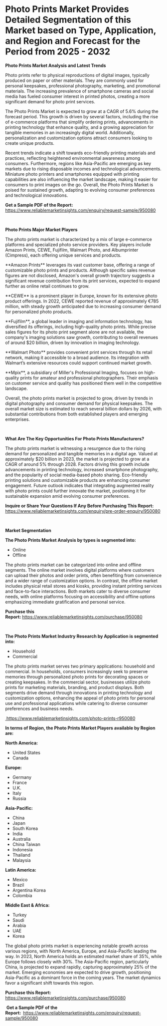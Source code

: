 <p><h1>Photo Prints Market Provides Detailed Segmentation of this Market based on Type, Application, and Region and Forecast for the Period from 2025 - 2032</h1></p><p><strong>Photo Prints Market Analysis and Latest Trends</strong></p>
<p><p>Photo prints refer to physical reproductions of digital images, typically produced on paper or other materials. They are commonly used for personal keepsakes, professional photography, marketing, and promotional materials. The increasing prevalence of smartphone cameras and social media has fueled consumer interest in printed photos, creating a more significant demand for photo print services.</p><p>The Photo Prints Market is expected to grow at a CAGR of 5.6% during the forecast period. This growth is driven by several factors, including the rise of e-commerce platforms that simplify ordering prints, advancements in printing technology that enhance quality, and a growing appreciation for tangible memories in an increasingly digital world. Additionally, personalization and customization options attract consumers looking to create unique products.</p><p>Recent trends indicate a shift towards eco-friendly printing materials and practices, reflecting heightened environmental awareness among consumers. Furthermore, regions like Asia-Pacific are emerging as key markets due to rising disposable incomes and technological advancements. Miniature photo printers and smartphones equipped with printing capabilities are also influencing the market landscape, making it easier for consumers to print images on the go. Overall, the Photo Prints Market is poised for sustained growth, adapting to evolving consumer preferences and technological innovations.</p></p>
<p><strong>Get a Sample PDF of the Report:&nbsp;</strong> <a href="https://www.reliablemarketinsights.com/enquiry/request-sample/950080?utm_campaign=3275&utm_medium=2&utm_source=Github&utm_content=ia&utm_term=18042025&utm_id=photo-prints">https://www.reliablemarketinsights.com/enquiry/request-sample/950080</a></p>
<p>&nbsp;</p>
<p><strong>Photo Prints Major Market Players</strong></p>
<p><p>The photo prints market is characterized by a mix of large e-commerce platforms and specialized photo service providers. Key players include Amazon Prints, CEWE, Fujifilm, Walmart Photo, and Albumprinter (Cimpress), each offering unique services and products.</p><p>**Amazon Prints** leverages its vast customer base, offering a range of customizable photo prints and products. Although specific sales revenue figures are not disclosed, Amazon's overall growth trajectory suggests a significant revenue contribution from its print services, expected to expand further as online retail continues to grow.</p><p>**CEWE** is a prominent player in Europe, known for its extensive photo product offerings. In 2022, CEWE reported revenue of approximately €785 million, with steady growth anticipated due to increasing consumer demand for personalized photo products.</p><p>**Fujifilm**, a global leader in imaging and information technology, has diversified its offerings, including high-quality photo prints. While precise sales figures for its photo print segment alone are not available, the company's imaging solutions saw growth, contributing to overall revenues of around $20 billion, driven by innovation in imaging technology.</p><p>**Walmart Photo** provides convenient print services through its retail network, making it accessible to a broad audience. Its integration with Walmart’s extensive resources could support continued market growth.</p><p>**Mpix**, a subsidiary of Miller's Professional Imaging, focuses on high-quality prints for amateur and professional photographers. Their emphasis on customer service and quality has positioned them well in the competitive landscape.</p><p>Overall, the photo prints market is projected to grow, driven by trends in digital photography and consumer demand for physical keepsakes. The overall market size is estimated to reach several billion dollars by 2026, with substantial contributions from both established players and emerging enterprises.</p></p>
<p>&nbsp;</p>
<p><strong>What Are The Key Opportunities For Photo Prints Manufacturers?</strong></p>
<p><p>The photo prints market is witnessing a resurgence due to the rising demand for personalized and tangible memories in a digital age. Valued at approximately $20 billion in 2023, the market is projected to grow at a CAGR of around 5% through 2028. Factors driving this growth include advancements in printing technology, increased smartphone photography, and the popularity of social media-based photo sharing. Eco-friendly printing solutions and customizable products are enhancing consumer engagement. Future outlook indicates that integrating augmented reality with photo prints could further innovate the market, positioning it for sustainable expansion amid evolving consumer preferences.</p></p>
<p><strong>Inquire or Share Your Questions If Any Before Purchasing This Report:</strong> <a href="https://www.reliablemarketinsights.com/enquiry/pre-order-enquiry/950080?utm_campaign=3275&utm_medium=2&utm_source=Github&utm_content=ia&utm_term=18042025&utm_id=photo-prints">https://www.reliablemarketinsights.com/enquiry/pre-order-enquiry/950080</a></p>
<p>&nbsp;</p>
<p><strong>Market Segmentation</strong></p>
<p><strong>The Photo Prints Market Analysis by types is segmented into:</strong></p>
<p><ul><li>Online</li><li>Offline</li></ul></p>
<p><p>The photo prints market can be categorized into online and offline segments. The online market involves digital platforms where customers can upload their photos and order prints, often benefiting from convenience and a wider range of customization options. In contrast, the offline market includes physical retail stores and kiosks, providing instant printing services and face-to-face interactions. Both markets cater to diverse consumer needs, with online platforms focusing on accessibility and offline options emphasizing immediate gratification and personal service.</p></p>
<p><strong>Purchase this Report:&nbsp;</strong><a href="https://www.reliablemarketinsights.com/purchase/950080?utm_campaign=3275&utm_medium=2&utm_source=Github&utm_content=ia&utm_term=18042025&utm_id=photo-prints">https://www.reliablemarketinsights.com/purchase/950080</a></p>
<p>&nbsp;</p>
<p><strong>The Photo Prints Market Industry Research by Application is segmented into:</strong></p>
<p><ul><li>Household</li><li>Commercial</li></ul></p>
<p><p>The photo prints market serves two primary applications: household and commercial. In households, consumers increasingly seek to preserve memories through personalized photo prints for decorating spaces or creating keepsakes. In the commercial sector, businesses utilize photo prints for marketing materials, branding, and product displays. Both segments drive demand through innovations in printing technology and customization options, enhancing the appeal of photo prints for personal use and professional applications while catering to diverse consumer preferences and business needs.</p></p>
<p><a href="https://www.reliablemarketinsights.com/photo-prints-r950080?utm_campaign=3275&utm_medium=2&utm_source=Github&utm_content=ia&utm_term=18042025&utm_id=photo-prints">&nbsp;https://www.reliablemarketinsights.com/photo-prints-r950080</a></p>
<p><strong>In terms of Region, the Photo Prints Market Players available by Region are:</strong></p>
<p>
    <p> <strong> North America: </strong>
        <ul>
            <li>United States</li>
            <li>Canada</li>
        </ul>
        </p> 
    <p> <strong> Europe: </strong>
        <ul>
            <li>Germany</li>
            <li>France</li>
            <li>U.K.</li>
            <li>Italy</li>
            <li>Russia</li>
        </ul>
        </p> 
    <p> <strong> Asia-Pacific: </strong>
        <ul>
            <li>China</li>
            <li>Japan</li>
            <li>South Korea</li>
            <li>India</li>
            <li>Australia</li>
            <li>China Taiwan</li>
            <li>Indonesia</li>
            <li>Thailand</li>
            <li>Malaysia</li>
        </ul>
        </p> 
    <p> <strong> Latin America: </strong>
        <ul>
            <li>Mexico</li>
            <li>Brazil</li>
            <li>Argentina Korea</li>
            <li>Colombia</li>
        </ul>
        </p> 
    <p> <strong> Middle East & Africa: </strong>
        <ul>
            <li>Turkey</li>
            <li>Saudi</li>
            <li>Arabia</li>
            <li>UAE</li>
            <li>Korea</li>
        </ul>
    </p>
    </p>
<p><p>The global photo prints market is experiencing notable growth across various regions, with North America, Europe, and Asia-Pacific leading the way. In 2023, North America holds an estimated market share of 35%, while Europe follows closely with 30%. The Asia-Pacific region, particularly China, is projected to expand rapidly, capturing approximately 25% of the market. Emerging economies are expected to drive growth, positioning Asia-Pacific as a dominant force in the coming years. The market dynamics favor a significant shift towards this region.</p></p>
<p><strong>Purchase this Report: </strong><a href="https://www.reliablemarketinsights.com/purchase/950080?utm_campaign=3275&utm_medium=2&utm_source=Github&utm_content=ia&utm_term=18042025&utm_id=photo-prints">https://www.reliablemarketinsights.com/purchase/950080</a></p>
<p>&nbsp;<strong>Get a Sample PDF of the Report:&nbsp;&nbsp;</strong><a href="https://www.reliablemarketinsights.com/enquiry/request-sample/950080?utm_campaign=3275&utm_medium=2&utm_source=Github&utm_content=ia&utm_term=18042025&utm_id=photo-prints">https://www.reliablemarketinsights.com/enquiry/request-sample/950080</a></p>
<p><strong></strong></p>
<p><p></p><p></p><p></p></p>